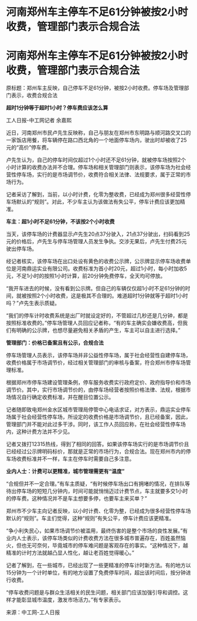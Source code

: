 # 河南郑州车主停车不足61分钟被按2小时收费，管理部门表示合规合法

# 河南郑州车主停车不足61分钟被按2小时收费，管理部门表示合规合法

原标题：郑州车主反映，自己停车不足61分钟，被按2小时收费。停车场及管理部门表示，收费合规合法

**超时1分钟等于超时1小时？停车费应该怎么算**

工人日报-中工网记者 余嘉熙

近日，河南郑州市民卢先生反映称，自己与朋友在郑州市东明路与顺河路交叉口的一家饭店用餐，将车辆停在路口西北角的一个地面停车场内，驶出时却被收了25元的“高价”停车费。

卢先生认为，自己的停车时间仅超过1个小时还不足61分钟，就被停车场按照2个小时计算的收费办法并不合理。停车场和相关管理部门则表示，该停车场为社会经营性停车场，实行的是市场调节价，收费符合相关法律、法规要求，属于正常的市场行为。

记者采访了解到，当前，以小时计费，化零为整收费，已经成为郑州很多经营性停车场默认的“规则”。对此，不少车主认为该做法有失公平，停车计费应该更加精准。

**车主：超1小时不足61分钟，不该按2个小时收费**

当天，该停车场的计费器显示卢先生20点37分驶入，21点37分驶出，扫码看到25元的价格后，卢先生与停车场管理人员发生争执。交涉无果后，卢先生付费25元驶出停车场。

经记者核实，该停车场在出口处设有黄色的收费公示牌，公示牌显示停车场收费单位是河南鼎运实业有限公司。收费标准为首小时20元，超过1小时，每小时加收5元，不足1小时的按照1小时计算，前20分钟免费停车，全天均可停放。

“我开车进去的时候，没有看到公示牌。但自己的车辆仅仅超1小时不足61分钟的时间，就被按照2个小时收费，这是极其不合理的。难道超时1分钟就等于超时1小时吗？”卢先生表示质疑。

“我们的停车计时收费系统是出厂时就设定好的，不管超过几秒还是几分钟，都是按照标准收费的。”停车场管理人员回应记者称，“有的车主确实会嫌收费高，但我们有明确的公示牌，也想尽量避免相关矛盾的产生，车主可以自主进行选择。”

**管理部门：价格已备案且有公示，合规合法**

停车场管理人员表示，该停车场并非公益性停车场，属于社会经营性自建停车场，收费价格属于市场调节价，经过相关管理部门的审核与备案，符合郑州市停车场管理标准。

根据郑州市停车场建设管理条例，停车服务收费实行政府定价、政府指导价和市场调节价。其中，实行市场调节价的，由停车场经营者按照价格法律、法规，根据市场情况自行确定收费标准，并在醒目位置公示。

记者随即致电郑州金水区城市管理局停管中心电话求证，对方表示，鼎运实业停车场属于社会经营性停车场，所设定的收费价格是市场调节价，且已经备案，因此，管理部门并不能对此过多干涉。同时，该工作人员回应称，在社会经营性停车场内，这种计费方法并不少见。

记者又拨打12315热线，得到了相同的回答。如果该停车场实行的是市场调节价且已经经过公示牌明码标价，那就是正常的市场行为，合规合法。现在郑州市内的停车场收费标准并不一样，车主在停车时需要自己多注意。

**业内人士：计费可以更精准，城市管理需更有“温度”**

“合规但并不一定合理。”有车主质疑，“有时候停车场出口有拥堵的情况，在排队等待出停车场的短短几分钟内，时间可能就悄悄迈过计费节点，车主就要多交1小时的停车费。这种情况并不是车主想要多停，也要车主来买单？”

郑州市不少车主向记者反映，以小时计费、化零为整，已经成为很多经营性停车场默认的“规则”。车主们觉得，这种“规则”有失公平，停车计费应该更精准。

“争小利失民心，如果市场调节价被滥用，最终伤害的是整个市场的良性发展。”有业内人士表示，该停车场类似的计费收费方法在很多城市普遍存在，百姓虽然恼火，但也无可奈何，毕竟城市的停车难问题是客观存在的事实。“这种情况下，越精准的计时方法就越凸显人性化，越让老百姓觉得暖心。”

记者了解到，在一些城市，已经出现了一些更精准的停车计时新方法。有的地方以15分钟为一个计时单位，有的地方设置了免费停车时间，超出该时间后，按分钟进行收费。

“停车收费问题是与群众生活相关的民生问题，相关部门应该加强引导和调控。这样才能彰显城市温度，激发市场活力。”有专家表示。

来源：中工网-工人日报

